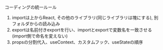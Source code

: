 コーディングの統一ルール

1. importは上からReact, その他のライブラリ(同じライブラリは塊にする), 別フォルダからの読み込み
2. exportは名前付きexportを行い、importとexportで変数名を一致させる(import側で命名を変えない)
3. propsの分割代入、useContext、カスタムフック、useStateの順序